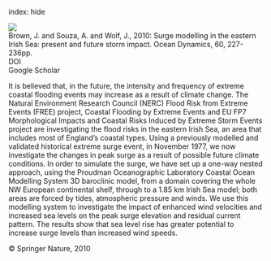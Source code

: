 index: hide

<div class="Citation">
    <div class="Citation-thumb CitationThumb-linked"  data-href="https://doi.org/10.1007/s10236-009-0248-8">
      <img src="https://static.claimspace.cloud/climate-study-static/refs/thumbs/13/Brown_et_al_2010-thumb.png" />
    </div>

  <div class="Citation-body">
    <div class="Citation-text">Brown, J. and Souza, A. and Wolf, J., 2010: Surge modelling in the eastern Irish Sea: present and future storm impact. <span class="Article-journal">Ocean Dynamics, </span><span class="Article-volume">60, </span>227-236pp.</div>
    <div class="Citation-links">
      <div class="CitationLink" data-href="https://doi.org/10.1007/s10236-009-0248-8">
        <div class="CitationLink-icon CitationLink-Doi"></div>
        <div class="CitationLink-text">DOI</div>
      </div>
      <div class="CitationLink" data-href="https://scholar.google.com/scholar?q=10.1007/s10236-009-0248-8">
        <div class="CitationLink-icon CitationLink-Scholar"></div>
        <div class="CitationLink-text">Google Scholar</div>
      </div>
    </div>
  </div>
</div>

It is believed that, in the future, the intensity and frequency of extreme coastal flooding events may increase as a result of climate change. The Natural Environment Research Council (NERC) Flood Risk from Extreme Events (FREE) project, Coastal Flooding by Extreme Events and EU FP7 Morphological Impacts and Coastal Risks Induced by Extreme Storm Events project are investigating the flood risks in the eastern Irish Sea, an area that includes most of England’s coastal types. Using a previously modelled and validated historical extreme surge event, in November 1977, we now investigate the changes in peak surge as a result of possible future climate conditions. In order to simulate the surge, we have set up a one-way nested approach, using the Proudman Oceanographic Laboratory Coastal Ocean Modelling System 3D baroclinic model, from a domain covering the whole NW European continental shelf, through to a 1.85 km Irish Sea model; both areas are forced by tides, atmospheric pressure and winds. We use this modelling system to investigate the impact of enhanced wind velocities and increased sea levels on the peak surge elevation and residual current pattern. The results show that sea level rise has greater potential to increase surge levels than increased wind speeds.

<div class="Citation-copy">
&copy; Springer Nature, 2010
</div>